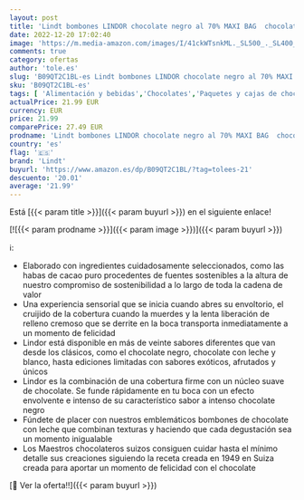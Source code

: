 ```yaml
---
layout: post
title: 'Lindt bombones LINDOR chocolate negro al 70% MAXI BAG  chocolate negro  delicioso bombón con interior de chocolate cremoso  1KG'
date: 2022-12-20 17:02:40
image: 'https://m.media-amazon.com/images/I/41ckWTsnkML._SL500_._SL400_.jpg'
comments: true
category: ofertas
author: 'tole.es'
slug: 'B09QT2C1BL-es Lindt bombones LINDOR chocolate negro al 70% MAXI BAG...'
sku: 'B09QT2C1BL-es'
tags: [ 'Alimentación y bebidas','Chocolates','Paquetes y cajas de chocolate','Snacks y dulces','bombones','lindt','🇪🇸', ]
actualPrice: 21.99 EUR
currency: EUR
price: 21.99
comparePrice: 27.49 EUR
prodname: 'Lindt bombones LINDOR chocolate negro al 70% MAXI BAG  chocolate negro  delicioso bombón con interior de chocolate cremoso  1KG'
country: 'es'
flag: '🇪🇸'
brand: 'Lindt'
buyurl: 'https://www.amazon.es/dp/B09QT2C1BL/?tag=tolees-21'
descuento: '20.01'
average: '21.99'
---
```


Está [{{< param title >}}]({{< param buyurl >}}) en el siguiente enlace!

[![{{< param prodname >}}]({{< param image >}})]({{< param buyurl >}})

ℹ️:

- Elaborado con ingredientes cuidadosamente seleccionados, como las habas de cacao puro procedentes de fuentes sostenibles a la altura de nuestro compromiso de sostenibilidad a lo largo de toda la cadena de valor
- Una experiencia sensorial que se inicia cuando abres su envoltorio, el cruijido de la cobertura cuando la muerdes y la lenta liberación de relleno cremoso que se derrite en la boca transporta inmediatamente a un momento de felicidad
- Lindor está disponible en más de veinte sabores diferentes que van desde los clásicos, como el chocolate negro, chocolate con leche y blanco, hasta ediciones limitadas con sabores exóticos, afrutados y únicos
- Lindor es la combinación de una cobertura firme con un núcleo suave de chocolate. Se funde rápidamente en tu boca con un efecto envolvente e intenso de su característico sabor a intenso chocolate negro
- Fúndete de placer con nuestros emblemáticos bombones de chocolate con leche que combinan texturas y haciendo que cada degustación sea un momento inigualable
- Los Maestros chocolateros suizos consiguen cuidar hasta el mínimo detalle sus creaciones siguiendo la receta creada en 1949 en Suiza creada para aportar un momento de felicidad con el chocolate

[🛒 Ver la oferta!!]({{< param buyurl >}})
